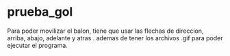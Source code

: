 # prueba_gol
Para poder movilizar el balon, tiene que usar las flechas de direccion, arriba, abajo, adelante y atras .
ademas de tener los archivos .gif para poder ejecutar el programa.
